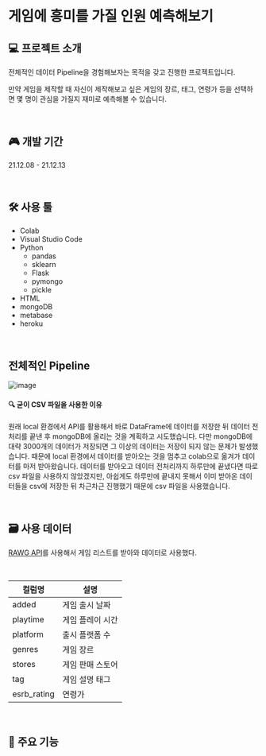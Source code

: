 # 게임에 흥미를 가질 인원 예측해보기 

## 💻 프로젝트 소개

전체적인 데이터 Pipeline을 경험해보자는 목적을 갖고 진행한 프로젝트입니다. 

만약 게임을 제작할 때 자신이 제작해보고 싶은 게임의 장르, 태그, 연령가 등을 선택하면 몇 명이 관심을 가질지 재미로 예측해볼 수 있습니다. 

<br />


## 🎮 개발 기간

21.12.08 - 21.12.13

<br />

## 🛠 사용 툴

* Colab
* Visual Studio Code
* Python
  * pandas
  * sklearn
  * Flask
  * pymongo
  * pickle
* HTML
* mongoDB
* metabase
* heroku

<br />

## 전체적인 Pipeline

![image](https://user-images.githubusercontent.com/52039588/217835791-d508cc2c-55e0-4e18-92a9-40aa9e8ac9c9.png)


#### 🔍 굳이 CSV 파일을 사용한 이유

원래 local 환경에서 API를 활용해서 바로 DataFrame에 데이터를 저장한 뒤 데이터 전처리를 끝낸 후 mongoDB에 올리는 것을 계획하고 시도했습니다. 
다만 mongoDB에 대략 3000개의 데이터가 저장되면 그 이상의 데이터는 저장이 되지 않는 문제가 발생했습니다. 때문에 local 환경에서 데이터를 받아오는 것을 멈추고 colab으로 옮겨가 데이터를 마저 받아왔습니다.
데이터를 받아오고 데이터 전처리까지 하루만에 끝냈다면 따로 csv 파일을 사용하지 않았겠지만, 아쉽게도 하루만에 끝내지 못해서 이미 받아온 데이터들을 csv에 저장한 뒤 차근차근 진행했기 때문에 csv 파일을 사용했습니다. 


<br />


## 🗃 사용 데이터

[RAWG API](https://api.rawg.io/docs/)를 사용해서 게임 리스트를 받아와 데이터로 사용했다.

<br />

|컬럼명|설명|
|----|----|
|added|게임 출시 날짜|
|playtime|게임 플레이 시간|
|platform|출시 플랫폼 수|
|genres|게임 장르|
|stores|게임 판매 스토어|
|tag|게임 설명 태그|
|esrb_rating|연령가|



<br />

  
## 🔎 주요 기능



<br />
